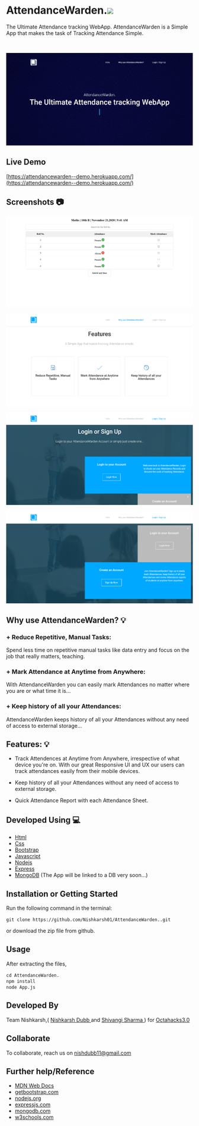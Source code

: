 # AttendanceWarden.<img src="https://media.giphy.com/media/WUlplcMpOCEmTGBtBW/giphy.gif" width="30"> 

The Ultimate Attendance tracking WebApp. AttendanceWarden is a Simple App that makes the task of Tracking Attendance Simple.

<br>

![WebApp Screenshot](screenshots/1.jpg)


## Live Demo 

[https://attendancewarden--demo.herokuapp.com/](https://attendancewarden--demo.herokuapp.com/)

## Screenshots 📷


![WebApp Screenshot](screenshots/5.png)

![WebApp Screenshot](screenshots/2.png)

![WebApp Screenshot](screenshots/3.png)

![WebApp Screenshot](screenshots/4.png)


## Why use AttendanceWarden? 💡 

### + Reduce Repetitive, Manual Tasks: 

Spend less time on repetitive manual tasks like data entry and focus on the job that really matters, teaching.

### + Mark Attendance at Anytime from Anywhere: 

With AttendanceWarden you can easily mark Attendances no matter where you are or what time it is...

### + Keep history of all your Attendances: 

AttendanceWarden keeps history of all your Attendances without any need of access to external storage...


##  Features: 💡 

+ Track Attendences at Anytime from Anywhere, irrespective of what device you're on. With our great Responsive UI and UX our users can track attendances easily from their mobile devices.

+ Keep history of all your Attendances without any need of access to external storage.

+ Quick Attendance Report with each Attendance Sheet.

## Developed Using 💻

+ [Html](https://developer.mozilla.org/en-US/docs/Web/HTML)
+ [Css](https://developer.mozilla.org/en-US/docs/Web/CSS)
+ [Bootstrap](https://getbootstrap.com/)
+ [Javascript](https://developer.mozilla.org/en-US/docs/Web/javascript)
+ [Nodejs](https://nodejs.org/en/)
+ [Express](http://expressjs.com/)
+ [MongoDB](https://www.mongodb.com/) (The App will be linked to a DB very soon...)

## Installation or Getting Started

Run the following command in the terminal:

	git clone https://github.com/Nishkarsh01/AttendanceWarden..git
or download the zip file from github.
    

## Usage
After extracting the files,

    cd AttendanceWarden.
    npm install 
    node App.js
    
  
## Developed By

Team Nishkarsh,( [Nishkarsh Dubb ](http://nishkarshdubb-fullstack.herokuapp.com/) and [Shivangi Sharma ](https://www.linkedin.com/in/shivangiisharma/) ) for [Octahacks3.0](https://octahacks.tech/)

## Collaborate
To collaborate, reach us on [nishdubb11@gmail.com]()

## Further help/Reference

+ [MDN Web Docs](https://developer.mozilla.org/en-US/)
+ [getbootstrap.com](https://getbootstrap.com/)
+ [nodejs.org](https://nodejs.org/en/)
+ [expressjs.com](http://expressjs.com/)
+ [mongodb.com](https://www.mongodb.com/)
+ [w3schools.com](https://www.w3schools.com/)
    
